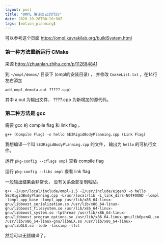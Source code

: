 ```yaml
---
layout: post
title: "OMPL 编译自己的代码"
date: 2020-10-26T00:20:00Z
tags: [motion_planning]
---
```




可以参考这个页面  <https://ompl.kavrakilab.org/buildSystem.html>



### 第一种方法重新运行 CMake 

来源 <https://zhuanlan.zhihu.com/p/112684841>

到 `~/ompl/demos/` 目录下 (ompl的安装目录) ， 并修改 `CmakeList.txt` ，在14行左右添加

```
add_ompl_demo(a.out ?????.cpp)
```

其中 a.out 为输出文件， ????.cpp 为新增加的源代码。 



### 第二种方法是 gcc 

需要 gcc 的 compile flag 和 link flag 。

```
g++ (Compile Flag) -o hello SE3RigidBodyPlanning.cpp (Link Flag)
```

我想编译一个叫 `SE3RigidBodyPlanning.cpp` 的文件， 输出为 `hello` 的可执行文件。 

运行  `pkg-config --cflags ompl` 查看 compile flag 

运行 `pkg-config --libs ompl` 查看 link flag 

一般输出结果会非常长， 没有关系全部复制粘贴。

```
g++ -I/usr/local/include/ompl-1.5 -I/usr/include/eigen3 -o hello SE3RigidBodyPlanning.cpp -L/usr/local/lib -L_link_dirs-NOTFOUND -lompl -lompl_app_base -lompl_app /usr/lib/x86_64-linux-gnu/libboost_serialization.so /usr/lib/x86_64-linux-gnu/libboost_filesystem.so /usr/lib/x86_64-linux-gnu/libboost_system.so -lpthread /usr/lib/x86_64-linux-gnu/libboost_program_options.so /usr/lib/x86_64-linux-gnu/libOpenGL.so /usr/lib/x86_64-linux-gnu/libGLX.so /usr/lib/x86_64-linux-gnu/libGLU.so -lode -lassimp -lfcl
```

然后可以无错编译了。 

